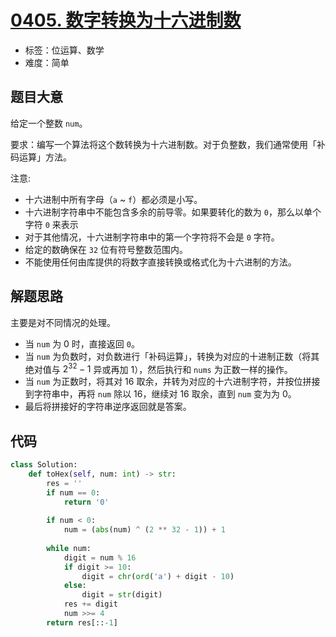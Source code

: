 # [0405. 数字转换为十六进制数](https://leetcode.cn/problems/convert-a-number-to-hexadecimal/)

- 标签：位运算、数学
- 难度：简单

## 题目大意

给定一个整数 `num`。

要求：编写一个算法将这个数转换为十六进制数。对于负整数，我们通常使用「补码运算」方法。

注意:

- 十六进制中所有字母（`a` ~ `f`）都必须是小写。
- 十六进制字符串中不能包含多余的前导零。如果要转化的数为 `0`，那么以单个字符 `0` 来表示
- 对于其他情况，十六进制字符串中的第一个字符将不会是 `0` 字符。 
- 给定的数确保在 `32` 位有符号整数范围内。
- 不能使用任何由库提供的将数字直接转换或格式化为十六进制的方法。

## 解题思路

主要是对不同情况的处理。

- 当 `num` 为 0 时，直接返回 `0`。
- 当 `num` 为负数时，对负数进行「补码运算」，转换为对应的十进制正数（将其绝对值与 $2^{32} - 1$ 异或再加 1），然后执行和 `nums` 为正数一样的操作。
- 当 `num` 为正数时，将其对 16 取余，并转为对应的十六进制字符，并按位拼接到字符串中，再将 `num` 除以 16，继续对 16 取余，直到 `num` 变为为 0。
- 最后将拼接好的字符串逆序返回就是答案。

## 代码

```Python
class Solution:
    def toHex(self, num: int) -> str:
        res = ''
        if num == 0:
            return '0'
        
        if num < 0:
            num = (abs(num) ^ (2 ** 32 - 1)) + 1
        
        while num:
            digit = num % 16
            if digit >= 10:
                digit = chr(ord('a') + digit - 10)
            else:
                digit = str(digit)
            res += digit
            num >>= 4
        return res[::-1]
```

